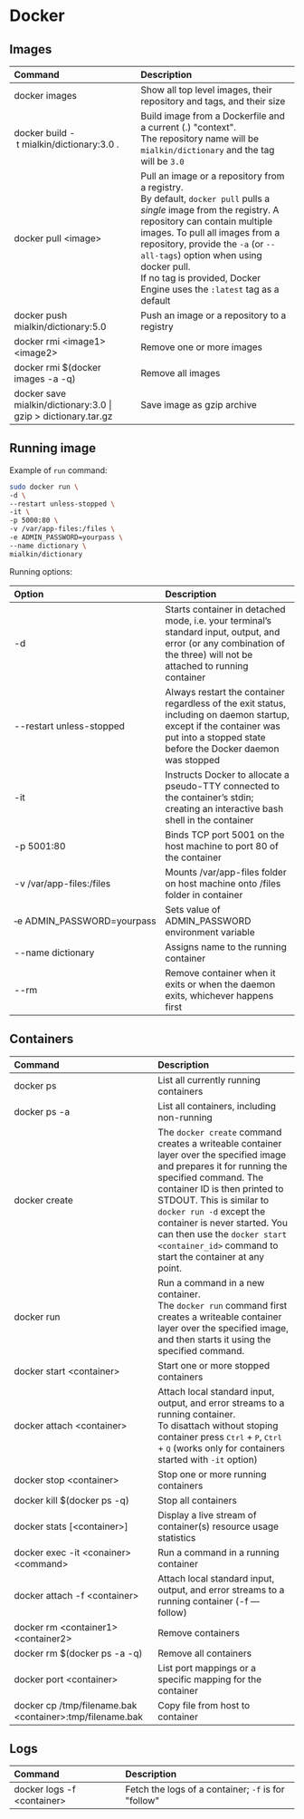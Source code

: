 # Docker

## Images

Command | Description
:-|:-
docker images | Show all top level images, their repository and tags, and their size
docker&nbsp;build&nbsp;-&nbsp;t&nbsp;mialkin/dictionary:3.0&nbsp;. | Build image from a Dockerfile and a current (.) "context". <br/>The repository name will be `mialkin/dictionary` and the tag will be `3.0`
docker pull \<image\> | Pull an image or a repository from a registry. <br/>By default, `docker pull` pulls a *single* image from the registry. A repository can contain multiple images. To pull all images from a repository, provide the `-a` (or `--all-tags`) option when using docker pull. <br/>If no tag is provided, Docker Engine uses the `:latest` tag as a default
docker push mialkin/dictionary:5.0 | Push an image or a repository to a registry
docker rmi \<image1\> \<image2\> | Remove one or more images
docker rmi $(docker images -a -q) | Remove all images
docker save mialkin/dictionary:3.0 \| gzip > dictionary.tar.gz | Save image as gzip archive

## Running image

Example of `run` command:

```sh
sudo docker run \
-d \
--restart unless-stopped \
-it \
-p 5000:80 \
-v /var/app-files:/files \
-e ADMIN_PASSWORD=yourpass \
--name dictionary \
mialkin/dictionary
```

Running options:

Option | Description
:-|:-
 -d | Starts container in detached mode, i.e.  your terminal’s standard input, output, and error (or any combination of the three) will not be attached to running container
--restart unless-stopped | Always restart the container regardless of the exit status, including on daemon startup, except if the container was put into a stopped state before the Docker daemon was stopped
-it|Instructs Docker to allocate a pseudo-TTY connected to the container’s stdin; creating an interactive bash shell in the container
-p 5001:80|Binds TCP port 5001 on the host machine to port 80 of the container
-v&nbsp;/var/app-files:/files| Mounts /var/app-files folder on host machine onto /files folder in container
&#8209;e&nbsp;ADMIN_PASSWORD=yourpass|Sets value of ADMIN_PASSWORD environment variable
--name dictionary|Assigns name to the running container
--rm | Remove container when it exits or when the daemon exits, whichever happens first

## Containers

Command | Description
:-|:-
docker ps | List all currently running containers
docker ps -a | List all containers, including non-running
docker create | The `docker create` command creates a writeable container layer over the specified image and prepares it for running the specified command. The container ID is then printed to STDOUT. This is similar to `docker run -d` except the container is never started. You can then use the `docker start <container_id>` command to start the container at any point.
docker run | Run a command in a new container.<br>The `docker run` command first creates a writeable container layer over the specified image, and then starts it using the specified command.
docker start \<container\> | Start one or more stopped containers
docker attach \<container\> | Attach local standard input, output, and error streams to a running container. <br>To disattach without stoping container press <kbd>Ctrl</kbd> + <kbd>P</kbd>, <kbd>Ctrl</kbd> + <kbd>Q</kbd> (works only for containers started with `-it` option)
docker stop \<container\> | Stop one or more running containers
docker kill $(docker ps -q) | Stop all containers
docker stats [\<container\>] | Display a live stream of container(s) resource usage statistics
docker exec -it \<conainer\> \<command\> | Run a command in a running container
docker attach -f \<container\> | Attach local standard input, output, and error streams to a running container (-f — follow)
docker rm \<container1\> \<container2\> | Remove containers
docker rm $(docker ps -a -q) | Remove all containers
docker port \<container\> | List port mappings or a specific mapping for the container
docker cp /tmp/filename.bak \<container\>:tmp/filename.bak | Copy file from host to container

## Logs

Command | Description
:-|:-
docker logs -f \<container\> | Fetch the logs of a container; `-f` is for "follow"
